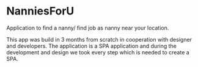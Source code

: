 # NanniesForU
Application to find a nanny/ find job as nanny near your location.

This app was build in 3 months from scratch in cooperation with designer and developers. The application is a SPA application and during the development and design we took every step which is needed to create a SPA.

